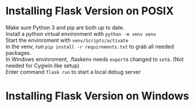 # Installing Flask Version on POSIX
Make sure Python 3 and pip are both up to date.  
Install a python virtual environment with `python -m venv venv`  
Start the envinroment with `venv/Scripts/activate`  
In the venv, run `pip install -r requirements.txt` to grab all needed packages.  
In Windows envinroment, .flaskenv needs `export`s changed to `set`s. (Not needed for Cygwin like setup)  
Enter command `flask run` to start a local debug server  

# Installing Flask Version on Windows
